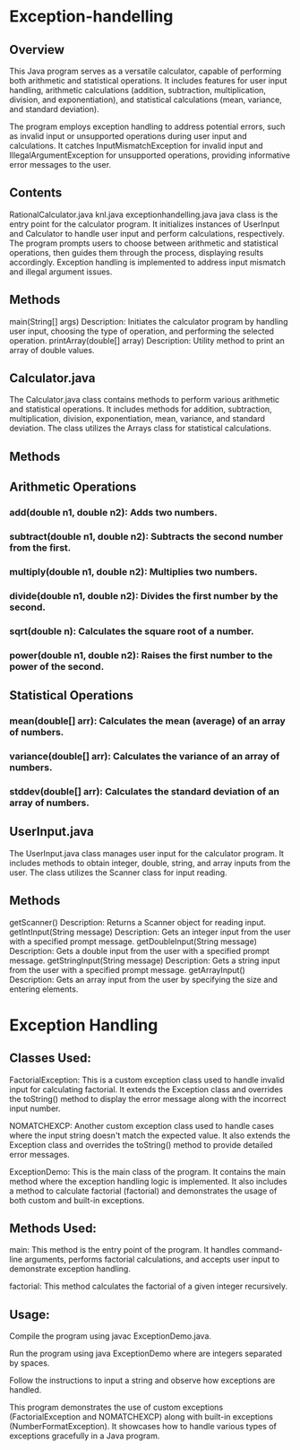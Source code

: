 # Exception-handelling
## Overview
This Java program serves as a versatile calculator, capable of performing both arithmetic and statistical operations. It includes features for user input handling, arithmetic calculations (addition, subtraction, multiplication, division, and exponentiation), and statistical calculations (mean, variance, and standard deviation).

The program employs exception handling to address potential errors, such as invalid input or unsupported operations during user input and calculations. It catches InputMismatchException for invalid input and IllegalArgumentException for unsupported operations, providing informative error messages to the user.

## Contents
RationalCalculator.java
knl.java
exceptionhandelling.java
java class is the entry point for the calculator program. It initializes instances of UserInput and Calculator to handle user input and perform calculations, respectively. The program prompts users to choose between arithmetic and statistical operations, then guides them through the process, displaying results accordingly. Exception handling is implemented to address input mismatch and illegal argument issues.

## Methods
main(String[] args)
 Description: Initiates the calculator program by handling user input, choosing the type of operation, and performing the selected operation.
 printArray(double[] array)
 Description: Utility method to print an array of double values.
## Calculator.java
 The Calculator.java class contains methods to perform various arithmetic and statistical operations. It includes methods for addition, subtraction, multiplication, division, exponentiation, mean, variance, and standard deviation. The class utilizes the Arrays class for statistical calculations.

## Methods
## Arithmetic Operations
### add(double n1, double n2): Adds two numbers.
### subtract(double n1, double n2): Subtracts the second number from the first.
### multiply(double n1, double n2): Multiplies two numbers.
### divide(double n1, double n2): Divides the first number by the second.
### sqrt(double n): Calculates the square root of a number.
### power(double n1, double n2): Raises the first number to the power of the second.
## Statistical Operations
### mean(double[] arr): Calculates the mean (average) of an array of numbers.
### variance(double[] arr): Calculates the variance of an array of numbers.
### stddev(double[] arr): Calculates the standard deviation of an array of numbers.
## UserInput.java
The UserInput.java class manages user input for the calculator program. It includes methods to obtain integer, double, string, and array inputs from the user. The class utilizes the Scanner class for input reading.

## Methods
 getScanner()
 Description: Returns a Scanner object for reading input.
getIntInput(String message)
 Description: Gets an integer input from the user with a specified prompt message.
getDoubleInput(String message)
 Description: Gets a double input from the user with a specified prompt message.
getStringInput(String message)
 Description: Gets a string input from the user with a specified prompt message.
getArrayInput()
 Description: Gets an array input from the user by specifying the size and entering elements.

# Exception Handling 
## Classes Used:
FactorialException: This is a custom exception class used to handle invalid input for calculating factorial. It extends the Exception class and overrides the toString() method to display the error message along with the incorrect input number.

NOMATCHEXCP: Another custom exception class used to handle cases where the input string doesn't match the expected value. It also extends the Exception class and overrides the toString() method to provide detailed error messages.

ExceptionDemo: This is the main class of the program. It contains the main method where the exception handling logic is implemented. It also includes a method to calculate factorial (factorial) and demonstrates the usage of both custom and built-in exceptions.

## Methods Used:
main: This method is the entry point of the program. It handles command-line arguments, performs factorial calculations, and accepts user input to demonstrate exception handling.

factorial: This method calculates the factorial of a given integer recursively.

## Usage:
Compile the program using javac ExceptionDemo.java.

Run the program using java ExceptionDemo <arguments> where <arguments> are integers separated by spaces.

Follow the instructions to input a string and observe how exceptions are handled.

This program demonstrates the use of custom exceptions (FactorialException and NOMATCHEXCP) along with built-in exceptions (NumberFormatException). It showcases how to handle various types of exceptions gracefully in a Java program.
